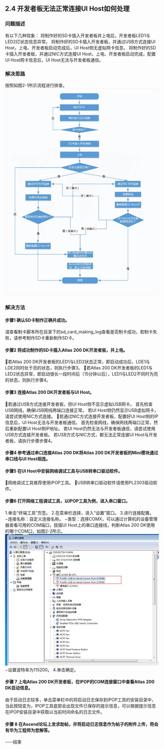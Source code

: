 ## 2.4 开发者板无法正常连接UI Host如何处理
### 问题描述
有以下几种现象：
  将制作好的SD卡插入开发者板并上电后，开发者板LED1与LED2灯状态信息异常。
  将制作好的SD卡插入开发者板，并通过USB方式连接UI Host，上电、开发者板启动完成后，UI Host侧无虚拟网卡信息。
  将制作好的SD卡插入开发者板，并通过NIC方式连接UI Host，上电、开发者板启动完成，配置UI Host网卡信息后，UI Host无法与开发者板通信。
### 解决思路
按照如图2-1所示流程进行排查。![图1.1 Atlas 200 DK无法连接UI Host问题排查思路](./img/2-1.jpg)
### 解决方法
#### 步骤1 确认SD卡制作正确并成功。
请查看制卡脚本所在目录下的sd_card_making_log查看是否制卡成功，若制卡失败，请参考制作SD卡重新制作SD卡。
#### 步骤2 将成功制作的SD卡插入Atlas 200 DK开发者板，并上电。
若Atlas 200 DK开发者板的LED1与LED2状态正常，即启动成功后，LDE1与LDE2同时处于亮的状态，则执行步骤3。
若Atlas 200 DK开发者板的LED1与LED2状态异常，即启动很长一段时间后（15分钟以后），LED1与LED2不同时为亮的状态，则执行步骤4。
#### 步骤3 连接Atlas 200 DK开发者板与UI Host。
若通过USB方式连接开发者板，但UI Host侧不显示虚拟USB网卡。
首先检查USB网线，确保USB网线两端口连接正常。
若UI Host侧仍然显示USB虚拟网卡，请尝试使用NIC方式连接。
若通过NIC方式连接开发者板，配置好UI Host侧的IP信息后，UI Host无法与开发者板通信。
首先检查网线，确保网线两端口正常，然后重新配置UI Host侧IP地址。
若UI Host仍然无法与开发者板通信，请尝试使用USB方式连接开发者板。
若USB方式与NIC方式，都无法正常连接UI Host与开发者板，请执行步骤步骤4。
#### 步骤4 参考通过串口连接Atlas 200 DK将Atlas 200 DK开发者板的Mini模块通过串口线与UI Host相连。
#### 步骤5 在UI Host中安装网络调试工具与USB转串口驱动软件。
网络调试工具推荐使用IPOP工具。
USB转串口驱动软件请使用PL2303驱动软件。
#### 步骤6 打开网络工程调试工具，以IPOP工具为例，进入串口窗口。
1.单击“终端工具”页签。
2.在菜单栏选择，进入“设置”窗口。
3.进行连接配置。
−连接名称：自定义连接名称。
−类型：选择COMX，可以通过计算机的设备管理器查看可用的COM端口，拔插UI Host上的串口连接线，判断Atlas 200 DK使用的哪个COM口，如图2-2所示。
![图2-2查看COM端口](./img/2-2.jpg)
−设置波特率为115200。
4.单击确定。
#### 步骤 7 上电Atlas 200 DK开发者板，在IPOP的COM连接窗口中查看Atlas 200 DK启动信息。
由于启动日志较多，单击菜单栏中的将启动日志保存到IPOP工具的安装目录中，当此按钮变为，IPOP工具底部会出现文件已保存的提示信息，可以根据提示信息在IPOP安装目录中获取以当前时间命名的日志文件。
#### 步骤 8 在Ascend论坛上发求助帖，并将启动日志信息作为帖子的附件上传，将会有华为工程师为您解答。
----结束
